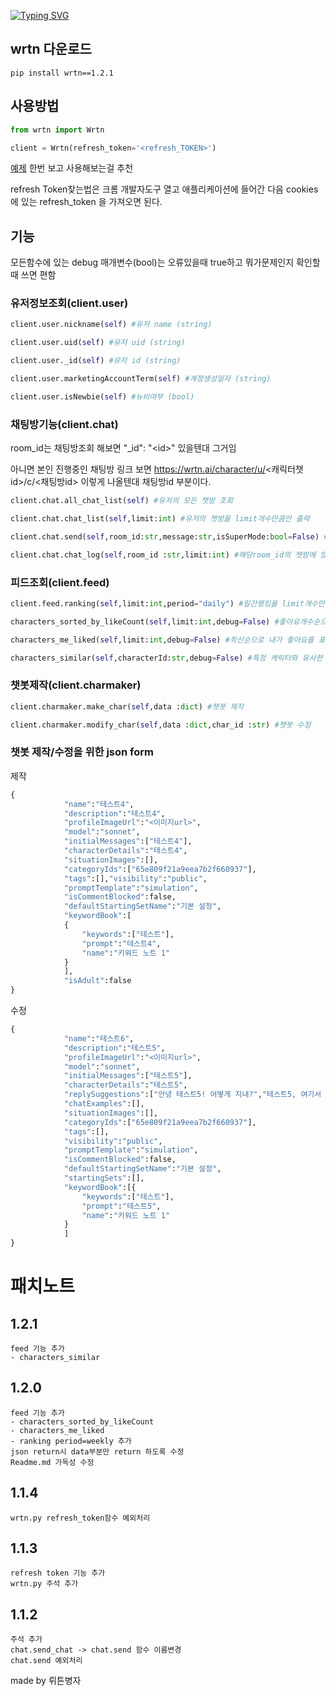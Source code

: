 [![Typing SVG](https://readme-typing-svg.demolab.com?font=Fira+Code&size=50&pause=1000&color=F7583A&center=true&height=100&width=800&lines=Unoffical+Wrtn+Api+1.2.1v)](https://git.io/typing-svg)
## wrtn 다운로드
```
pip install wrtn==1.2.1
```

## 사용방법
```py
from wrtn import Wrtn

client = Wrtn(refresh_token='<refresh_TOKEN>')
```
[예제](https://github.com/sickwrtn/unoffical_wrtn_api/tree/main/wrtn/exam) 한번 보고 사용해보는걸 추천

refresh Token찾는법은 크롬 개발자도구 열고 애플리케이션에 들어간 다음 cookies에 있는 refresh_token 을 가져오면 된다.

## 기능
모든함수에 있는 debug 매개변수(bool)는 오류있을때 true하고 뭐가문제인지 확인할때 쓰면 편함
### 유저정보조회(client.user)
```py
client.user.nickname(self) #유저 name (string)

client.user.uid(self) #유저 uid (string)

client.user._id(self) #유저 id (string)

client.user.marketingAccountTerm(self) #계정생성일자 (string)

client.user.isNewbie(self) #뉴비여부 (bool)
```
### 채팅방기능(client.chat)
room_id는 채팅방조회 해보면 "_id": "\<id\>" 있을텐대 그거임 

아니면 본인 진행중인 채팅방 링크 보면 https://wrtn.ai/character/u/<캐릭터챗id>/c/<채팅방id> 이렇게 나올텐대 채팅방id 부분이다.
```py
client.chat.all_chat_list(self) #유저의 모든 챗방 조회

client.chat.chat_list(self,limit:int) #유저의 챗방을 limit개수만큼만 출력

client.chat.send(self,room_id:str,message:str,isSuperMode:bool=False) #해당room_id의 챗방에 메시지 보낸 후 답변 출력

client.chat.chat_log(self,room_id :str,limit:int) #해당room_id의 챗방에 있는 채팅내역을 limit개수 만큼 출력
```
### 피드조회(client.feed)
```py
client.feed.ranking(self,limit:int,period="daily") #일간랭킹을 limit개수만큼출력 period는 daily,weekly, monthly 있음 (순위순)

characters_sorted_by_likeCount(self,limit:int,debug=False) #좋아요개수순으로 캐릭터를 limit 개수만큼 불러오기

characters_me_liked(self,limit:int,debug=False) #최신순으로 내가 좋아요를 표시한 캐릭터를 limit 개수만큼 가져오기

characters_similar(self,characterId:str,debug=False) #특정 캐릭터와 유사한 캐릭터를 가져옴
```
### 챗봇제작(client.charmaker)
```py
client.charmaker.make_char(self,data :dict) #챗봇 제작

client.charmaker.modify_char(self,data :dict,char_id :str) #챗봇 수정
```
### 챗봇 제작/수정을 위한 json form
제작
```py
{
            "name":"테스트4",
            "description":"테스트4",
            "profileImageUrl":"<이미지url>",
            "model":"sonnet",
            "initialMessages":["테스트4"],
            "characterDetails":"테스트4",
            "situationImages":[],
            "categoryIds":["65e809f21a9eea7b2f660937"],
            "tags":[],"visibility":"public",
            "promptTemplate":"simulation",
            "isCommentBlocked":false,
            "defaultStartingSetName":"기본 설정",
            "keywordBook":[
            {
                "keywords":["테스트"],
                "prompt":"테스트4",
                "name":"키워드 노트 1"
            }
            ],
            "isAdult":false
}
```
수정
```py
{
            "name":"테스트6",
            "description":"테스트5",
            "profileImageUrl":"<이미지url>",
            "model":"sonnet",
            "initialMessages":["테스트5"],
            "characterDetails":"테스트5",
            "replySuggestions":["안녕 테스트5! 어떻게 지내?","테스트5, 여기서 뭐하고 있었어? 뭔가 재밌는 일이 생겼어?","오, 테스트5! 요즘 어떤 일들이 있었는지 이야기 좀 해줘, 궁금해!"],
            "chatExamples":[],
            "situationImages":[],
            "categoryIds":["65e809f21a9eea7b2f660937"],
            "tags":[],
            "visibility":"public",
            "promptTemplate":"simulation",
            "isCommentBlocked":false,
            "defaultStartingSetName":"기본 설정",
            "startingSets":[],
            "keywordBook":[{
                "keywords":["테스트"],
                "prompt":"테스트5",
                "name":"키워드 노트 1"
            }
            ]
}
```
# 패치노트
## 1.2.1
```
feed 기능 추가
- characters_similar
```
## 1.2.0
```
feed 기능 추가
- characters_sorted_by_likeCount
- characters_me_liked
- ranking period=weekly 추가
json return시 data부분만 return 하도록 수정
Readme.md 가독성 수정
```
## 1.1.4
```
wrtn.py refresh_token함수 예외처리
```
## 1.1.3
```
refresh token 기능 추가
wrtn.py 주석 추가
```
## 1.1.2
```
주석 추가
chat.send_chat -> chat.send 함수 이름변경
chat.send 예외처리
```
made by 뤼튼병자
